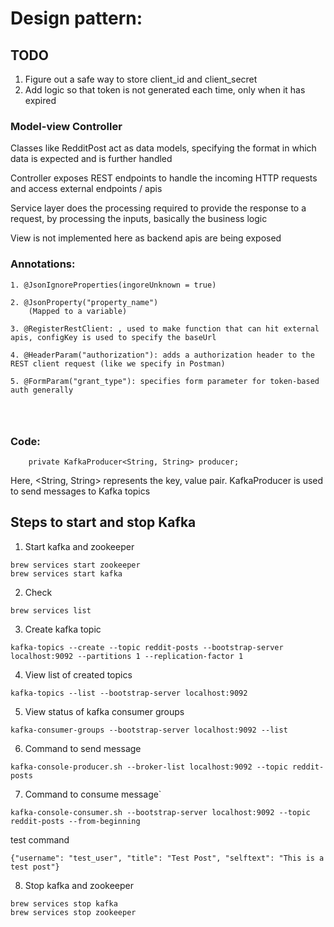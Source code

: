 # Design pattern:

## TODO
1. Figure out a safe way to store client_id and client_secret
2. Add logic so that token is not generated each time, only when it has expired

### Model-view Controller
Classes like RedditPost act as data models, specifying the format in which data is expected and is further handled



Controller exposes REST endpoints to handle the incoming HTTP requests and access external endpoints / apis

Service layer does the processing required to provide the response to a request, by processing the inputs, basically the business logic

View is not implemented here as backend apis are being exposed


### Annotations:
```aiignore
1. @JsonIgnoreProperties(ingoreUnknown = true)

2. @JsonProperty("property_name")
    (Mapped to a variable)

3. @RegisterRestClient: , used to make function that can hit external apis, configKey is used to specify the baseUrl

4. @HeaderParam("authorization"): adds a authorization header to the REST client request (like we specify in Postman)

5. @FormParam("grant_type"): specifies form parameter for token-based auth generally




```

### Code:
```aiignore
    private KafkaProducer<String, String> producer;
```
Here, <String, String> represents the key, value pair. KafkaProducer is used to send messages to Kafka topics

## Steps to start and stop Kafka
1. Start kafka and zookeeper
```aiignore
brew services start zookeeper
brew services start kafka
```

2. Check
```aiignore
brew services list
```

3. Create kafka topic
```aiignore
kafka-topics --create --topic reddit-posts --bootstrap-server localhost:9092 --partitions 1 --replication-factor 1
```

4. View list of created topics
```aiignore
kafka-topics --list --bootstrap-server localhost:9092
```

5. View status of kafka consumer groups
```aiignore
kafka-consumer-groups --bootstrap-server localhost:9092 --list
```

6. Command to send message
```aiignore
kafka-console-producer.sh --broker-list localhost:9092 --topic reddit-posts
```

7. Command to consume message`
```aiignore
kafka-console-consumer.sh --bootstrap-server localhost:9092 --topic reddit-posts --from-beginning
```
test command
```
{"username": "test_user", "title": "Test Post", "selftext": "This is a test post"}

```

8. Stop kafka and zookeeper
```aiignore
brew services stop kafka
brew services stop zookeeper
```

